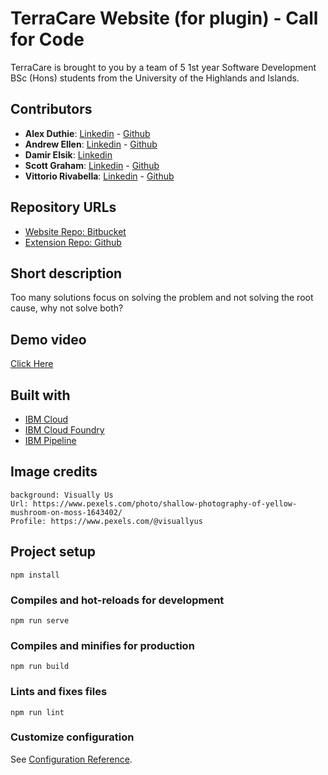 # TerraCare Website (for plugin) - Call for Code

TerraCare is brought to you by a team of 5 1st year Software Development BSc (Hons) students from the University of the Highlands and Islands.

## Contributors

* **Alex Duthie**: [Linkedin](https://www.linkedin.com/in/alexduthielnkdn/) - [Github](https://github.com/AlexDuthie)
* **Andrew Ellen**: [Linkedin](https://www.linkedin.com/in/andrew-ellen-3719361b5/) - [Github](https://github.com/AndyE77)
* **Damir Elsik**: [Linkedin](https://www.linkedin.com/in/damir-elsik-36452b1b8/)
* **Scott Graham**: [Linkedin](https://www.linkedin.com/in/scott-graham-42aa6b190/) - [Github](https://github.com/scottnotscott)
* **Vittorio Rivabella**: [Linkedin](https://www.linkedin.com/in/vittorio-rivabella/) - [Github](https://github.com/Eversmile12)

## Repository URLs

* [Website Repo: Bitbucket](https://bitbucket.org/ScottGraham/extension_landing_page/src/master/)
* [Extension Repo: Github](https://github.com/AlexDuthie/TerraCare-Extension)

## Short description

Too many solutions focus on solving the problem and not solving the root cause, why not solve both?

## Demo video

[Click Here](https://youtu.be/lfMkRlTaE3M)

## Built with

* [IBM Cloud](https://cloud.ibm.com/)
* [IBM Cloud Foundry](https://www.cloudfoundry.org/the-foundry/ibm-cloud-foundry/)
* [IBM Pipeline](https://www.ibm.com/garage/method/practices/deliver/tool_delivery_pipeline/)

## Image credits
```
background: Visually Us
Url: https://www.pexels.com/photo/shallow-photography-of-yellow-mushroom-on-moss-1643402/
Profile: https://www.pexels.com/@visuallyus
```

## Project setup
```
npm install
```

### Compiles and hot-reloads for development
```
npm run serve
```

### Compiles and minifies for production
```
npm run build
```

### Lints and fixes files
```
npm run lint
```

### Customize configuration
See [Configuration Reference](https://cli.vuejs.org/config/).